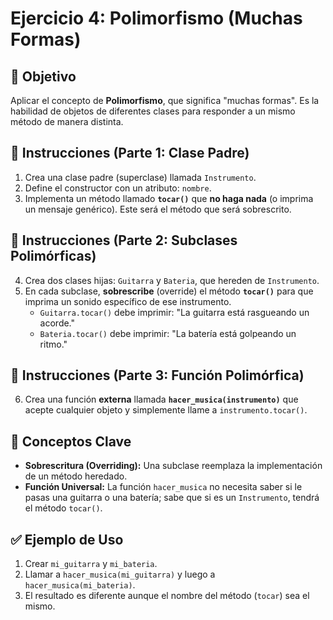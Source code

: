 # Ejercicio 4: Polimorfismo (Muchas Formas)

## 🎯 Objetivo
Aplicar el concepto de **Polimorfismo**, que significa "muchas formas". Es la habilidad de objetos de diferentes clases para responder a un mismo método de manera distinta.

## 📝 Instrucciones (Parte 1: Clase Padre)
1.  Crea una clase padre (superclase) llamada `Instrumento`.
2.  Define el constructor con un atributo: `nombre`.
3.  Implementa un método llamado **`tocar()`** que **no haga nada** (o imprima un mensaje genérico). Este será el método que será sobrescrito.

## 📝 Instrucciones (Parte 2: Subclases Polimórficas)
4.  Crea dos clases hijas: `Guitarra` y `Bateria`, que hereden de `Instrumento`.
5.  En cada subclase, **sobrescribe** (override) el método **`tocar()`** para que imprima un sonido específico de ese instrumento.
    * `Guitarra.tocar()` debe imprimir: "La guitarra está rasgueando un acorde."
    * `Bateria.tocar()` debe imprimir: "La batería está golpeando un ritmo."

## 📝 Instrucciones (Parte 3: Función Polimórfica)
6.  Crea una función **externa** llamada **`hacer_musica(instrumento)`** que acepte cualquier objeto y simplemente llame a `instrumento.tocar()`.

## 🔑 Conceptos Clave
* **Sobrescritura (Overriding):** Una subclase reemplaza la implementación de un método heredado.
* **Función Universal:** La función `hacer_musica` no necesita saber si le pasas una guitarra o una batería; sabe que si es un `Instrumento`, tendrá el método `tocar()`.

## ✅ Ejemplo de Uso
1.  Crear `mi_guitarra` y `mi_bateria`.
2.  Llamar a `hacer_musica(mi_guitarra)` y luego a `hacer_musica(mi_bateria)`.
3.  El resultado es diferente aunque el nombre del método (`tocar`) sea el mismo.